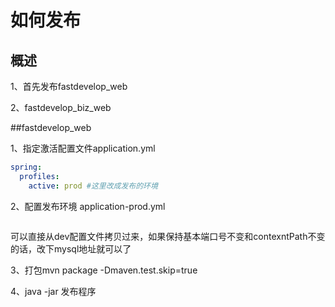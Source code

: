 # 如何发布

## 概述

1、首先发布fastdevelop_web

2、fastdevelop_biz_web

##fastdevelop_web

1、指定激活配置文件application.yml

```yaml
spring:
  profiles:
    active: prod #这里改成发布的环境
```

2、配置发布环境
application-prod.yml



```yaml


```

可以直接从dev配置文件拷贝过来，如果保持基本端口号不变和contexntPath不变的话，改下mysql地址就可以了

3、打包mvn package -Dmaven.test.skip=true


4、java -jar
发布程序
